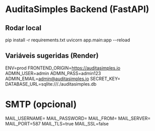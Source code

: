 # AuditaSimples Backend (FastAPI)

## Rodar local
pip install -r requirements.txt
uvicorn app.main:app --reload

## Variáveis sugeridas (Render)
ENV=prod
FRONTEND_ORIGIN=https://auditasimples.io
ADMIN_USER=admin
ADMIN_PASS=admin123
ADMIN_EMAIL=admin@auditasimples.io
SECRET_KEY=<chave-secreta>
DATABASE_URL=sqlite:///./auditasimples.db

# SMTP (opcional)
MAIL_USERNAME=
MAIL_PASSWORD=
MAIL_FROM=
MAIL_SERVER=
MAIL_PORT=587
MAIL_TLS=true
MAIL_SSL=false
